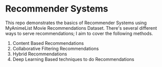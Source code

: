 # Recommender Systems

This repo demonstrates the basics of Recommender Systems using MyAnimeList Movie Recommendations Dataset. There's several different ways to serve recommendations; I aim to cover the following methods.

1. Content Based Recommendations
2. Collaborative Filtering Recommendations
3. Hybrid Recommendations
4. Deep Learning Based techniques to do Recommendations
